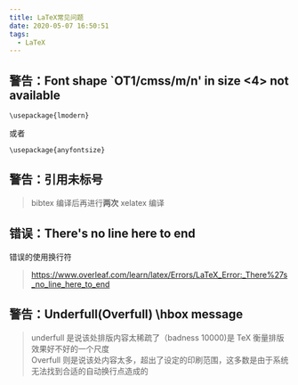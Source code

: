 ```yaml
---
title: LaTeX常见问题
date: 2020-05-07 16:50:51
tags:
  - LaTeX
---
```


## 警告：Font shape `OT1/cmss/m/n' in size <4> not available

    \usepackage{lmodern}

或者

    \usepackage{anyfontsize}

## 警告：引用未标号

> bibtex 编译后再进行**两次** xelatex 编译

## 错误：There's no line here to end

错误的使用换行符

> <https://www.overleaf.com/learn/latex/Errors/LaTeX_Error:_There%27s_no_line_here_to_end>

## 警告：Underfull(Overfull) \hbox message

> underfull 是说该处排版内容太稀疏了（badness 10000)是 TeX 衡量排版效果好不好的一个尺度  
> Overfull 则是说该处内容太多，超出了设定的印刷范围，这多数是由于系统无法找到合适的自动换行点造成的
